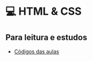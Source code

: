 # 💻 HTML & CSS

## Para leitura e estudos

- [Códigos das aulas](https://github.com/maxwellamaral/HTML_CSS)
